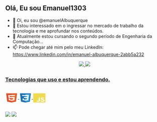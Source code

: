 ## Olá, Eu sou Emanuel1303

- 👋 Oi, eu sou @emanuelAlbuquerque
- 👀 Estou interessado em o ingressar no mercado de trabalho da tecnologia e me aprofundar nos conteúdos.
- 🌱 Atualmente estou cursando o segundo período de Engenharia da Computação...
- 📫 Pode chegar até mim pelo meu LinkedIn: https://www.linkedin.com/in/emanuel-albuquerque-2abb5a232

<div align="center">
  <a href="https://github.com/emanuelAlbuquerque">
  <img height="150em" src="https://github-readme-stats.vercel.app/api?username=emanuelAlbuquerque&show_icons=true&theme=midnight-purple&include_all_commits=true&count_private=true"/>
  <img height="150em" src="https://github-readme-stats.vercel.app/api/top-langs/?username=emanuelAlbuquerque&layout=compact&langs_count=7&theme=midnight-purple"/>
</div>
  
  ##
  
  ### Tecnologias que uso e estou aprendendo.
<div style="display: inline_block"><br>
    <img align="center" alt="Emanuel-HTML" height="30" width="40" src="https://raw.githubusercontent.com/devicons/devicon/master/icons/html5/html5-original.svg">
    <img align="center" alt="Emanuel-CSS" height="30" width="40" src="https://raw.githubusercontent.com/devicons/devicon/master/icons/css3/css3-original.svg">
    <img align="center" alt="Emanuel-Js" height="30" width="40" src="https://raw.githubusercontent.com/devicons/devicon/master/icons/javascript/javascript-plain.svg">
</div>
  
  ##
  
<div> 
  <a href="https://www.instagram.com/emanuel_allbuquerque/" target="_blank"><img src="https://img.shields.io/badge/-Instagram-%23E4405F?style=for-the-badge&logo=instagram&logoColor=white" target="_blank"></a>
  <a href="https://www.linkedin.com/in/emanuel-albuquerque-2abb5a232/" target="_blank"><img src="https://img.shields.io/badge/-LinkedIn-%230077B5?style=for-the-badge&logo=linkedin&logoColor=white" target="_blank"></a> 
</div>
